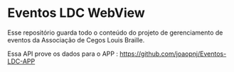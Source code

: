 # Eventos LDC WebView

Esse repositório guarda todo o conteúdo do projeto de gerenciamento de eventos da Associação de Cegos Louis Braille.

Essa API prove os dados para o APP : https://github.com/joaopnj/Eventos-LDC-APP
